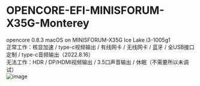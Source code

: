 # OPENCORE-EFI-MINISFORUM-X35G-Monterey
 opencore 0.8.3 macOS on MINISFORUM-X35G Ice Lake i3-1005g1  
 正常工作：核显加速 / type-c视频输出 / 有线网卡 / 无线网卡 / 蓝牙 / 全USB接口定制 / type-c音频输出（2022.8.16）  
 无法工作：HDR / DP/HDMI视频输出 / 3.5口声音输出 / 休眠（不需要所以未调试）  
![image](https://user-images.githubusercontent.com/53371423/183611972-17c96772-bec5-4c2b-8034-a7cce79ed3c0.png)
